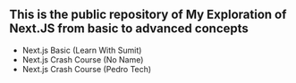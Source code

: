 ## This is the public repository of My Exploration of Next.JS from basic to advanced concepts

  - Next.js Basic (Learn With Sumit) 
  - Next.js Crash Course (No Name)
  - Next.js Crash Course (Pedro Tech)